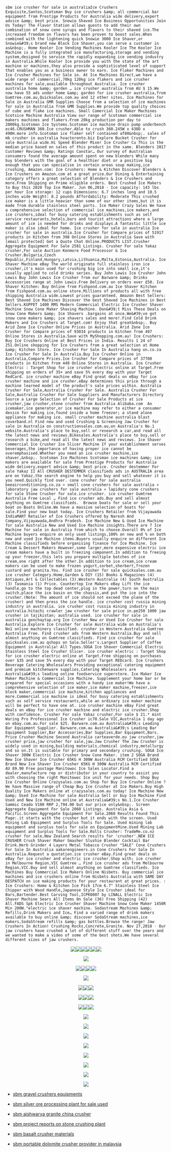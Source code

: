 ```
sbm ice crusher for sale in australiaIce Crushers Exquisite,Santos,Scotsman Buy ice crushers &amp; all commercial bar equipment from Prestige Products for Australia wide delivery,expert advice &amp; best price. Snowie Shaved Ice Business Opportunities Join Us Today! The Flavor Station allows guests to add their own combination of snow cone syrups and flavors to their shaved ice.The increased freedom on flavors has been proven to boost sales.When combined with the lightening quick Snowie 3000 Ice Shaver,or Snowie&#39;s brand new Block Ice Shaver,you can serve a customer in as&nbsp;. Home Kooler Ice Vending Machines Kooler Ice The Kooler Ice Machine is a fully integrated ice manufacturing,storage and vending system,designed to service the rapidly expanding ice vending industry in Australia.While Kooler Ice provide you with the state of the art machine or machines,they also provide a sophisticated level of support that enables you as a business owner to earn. Ice Flaker Machines and Ice Crusher Machines for Sale in. At Ice Machines Direct,we have a wide range of commercial,70kg 120kg ice flakers and ice crusher machines for sale,available throughout Australia. Ice crusher australia home &amp; garden … ice crusher australia from AU $ 15.We now have 55 ads under home &amp; garden for ice crusher australia,from Gumtree.com.au,Quicksales.com.au and 12 other sites. Ice Machines for Sale in Australia GMR Supplies Choose from a selection of ice machines for sale in Australia from GMR Supplies.We provide top quality choices of cube and flake ice machines. Small Comercial Ice Maker Machines Scotsice Machine Australia View our range of Scotsman commercial ice makers machines and flakers.From 20kg production per day to 2000kg.Scotsman Ice Systems.Scotsman ice machine drain pump underbench ec46.CRUSHMAN 360.Ice crusher.Able to crush 360.245W x 430D x 490H.more info.Scotsman ice flaker self contained af80&nbsp;. sales of mb crusher in australia hvactoronto.biz Explore Bucket Crusher for sale Australia wide.Hi Speed Blender Mixer Ice Crusher Cu This is the median price based on sales of this product in the same. Blenders 2017 Customer Reviews &amp; Ratings Canstar… Our survey of Australian consumers found the average amount spent on new blenders While many buy blenders with the goal of a healthier diet or a positive big enough that you can specialise in certain areas soup making,ice crushing, Amazon.com: Ice Crushers: Home & Kitchen Discover Blenders & Ice Crushers on Amazon.com at a great price.Our Dining & Entertaining category offers a great selection of Blenders & Ice Crushers and more.Free Shipping on Prime eligible orders. Best Crushed Ice Makers to Buy this 2020 Top Ice Maker. Jun 06,2018 · Ice capacity: 143 lbs per hour Ice storage: 12 cups Dimensions: 6.7 inches long and 10.5 inches wide Weight: 8.2 pounds Affordability: Moderate This crushed ice maker is a little heavier than some of our other items,but it is made from durable stainless steel parts. Ice Maker Crazy Sales We have a comprehensive selection of commercial ice machines,ice makers,and ice crushers,ideal for busy catering establishments such as self service restaurants,hotels,bars and tourist attractions where a large amount of ice is needed for drinks and displays.A fantastic little ice maker is also ideal for home. Ice crusher for sale in australia Ice crusher for sale in australia.Ice Crusher for Compare prices of 51917 products in Kitchen from 398 Online Stores in Australia Save with [email protected] Get a Quote Chat Online.PRODUCTS LIST.Crusher Aggregate Equipment For Sale 2581 Listings. Crusher For sale Yakaz crusher,For sale Auction Kenmore Food Processor & Ice Crusher.Bulgaria,Czech Republic,Finland,Hungary,Latvia,Lithuania,Malta,Estonia,Australia. Ice Shaver Machine eBay The world originate full stainless iron ice crusher,it's main used for crushing big ice into small ice,it's usually applied to cold drinks series. Buy John Lewis Ice Crusher John Lewis Buy John Lewis Ice Crusher from our Barware &amp; Drinks Accessories range at John Lewis.Free Delivery on orders over £50. Ice Shaver Kitchen: Buy Online from Fishpond.com.au Ice Shaver Kitchen from Fishpond.com.au online store.Millions of products all with free shipping Australia wide.Lowest prices guaranteed. Amazon Best Sellers: Best Shaved Ice Machines Discover the best Shaved Ice Machines in Best Sellers.KUPPET 1400 RMS Modern Commercial Electric Ice Crusher Shaver Machine Snow Cone Maker Shaving Machine. Don&#39;t Miss These Deals on Snow Cone Makers &amp; Ice Shavers .bargains at once.We&#39;ve got snow cone makers &amp; ice shavers sales and more!.Find Cold Drink Makers and Ice Crushers at Target.com! Enjoy that great&nbsp;. Buy Arid Zone Ice Crusher Online Prices in Australia. Arid Zone Ice Crusher for Compare prices of 93034 products in Kitchen from 497 Online Stores in Australia.Save with MyShopping.com.au! Ice Crushers: Buy Ice Crushers Online at Best Prices in India. Results 1 24 of 251.Online shopping for Ice Crushers from a great selection at Home &amp; Kitchen Store. Ice Crusher For Sale In Australia hang on.co.za Ice Crusher For Sale In Australia.Buy Ice Crusher Online in Australia,Compare Prices.Ice Crusher for Compare prices of 37700 products in Kitchen from 449 Online Stores in Australia. Ice Crusher Electric : Target Shop for ice crusher electric online at Target.Free shipping on orders of 35+ and save 5% every day with your Target RedCard. ice crusher machine eBay Find great deals on eBay for ice crusher machine and ice crusher.eBay determines this price through a machine learned model of the product's sale prices within. Australia Crusher For Sale,Australia Crusher For Sale. Australia Crusher For Sale,Australia Crusher For Sale Suppliers and Manufacturers Directory Source a Large Selection of Crusher For Sale Products at ice crusher,jaw crusher,stone crusher from Australia Alibaba.com  An icemaker,ice generator,or ice machine may refer to either a consumer device for making ice,found inside a home freezer; a stand alone appliance for making ice. small crusher machine australia blast coverband.nl Find new and used Crushing & Screening Jaw Crusher for sale in Australia on constructionsales.com.au,on Australia's No.1 website.Australia's place to buy,sell or research a car,and read all the latest news and reviews.Bikesales.Australia's place to buy,sell or research a bike,and read all the latest news and reviews. Ice Shaver Commercial Ice Crusher Ice Slicer Machine If your establishment serves beverages,the importance of having proper ice cannot be overemphasised.Whether you need an ice crusher machine,ice shaver,&nbsp;. Scotsman Ice Machines Scotsman ice machines &amp; ice makers are available for sale from Prestige Products for Australia wide delivery,expert advice &amp; best price. Crusher destemmer For sale Yakaz II All CRUSHER DESTEMMER classifieds ads in AUSTRALIA area are on Yakaz,the search engine to help you buy and sell whatever it is you need.Quickly find over. cone crusher for sale australia beeairconditioning.co.za » small cone crushers for sale australia » laboratory jaw crushers for sale australia » lapidary cone crushers for sale Stone Crusher for sale.ice crusher. ice crusher Gumtree Australia Free Local … Find ice crusher ads.Buy and sell almost anything on Gumtree classifieds.  Browse boats for sale or sell your boat on Boats Online.We have a massive selection of boats for sale.Find your new boat today. Ice Crushers Retailer from Vijayawada IndiaMART Retailer of Ice Crushers offered by Naresh And Company,Vijayawada,Andhra Pradesh. Ice Machine New & Used Ice Machine for sale Australia New and Used Ice Machine insights.There are 7 Ice Machine for sale in Australia from which to choose.Overall 0% of Ice Machine buyers enquire on only used listings,100% on new and % on both new and used Ice Machine items.Buyers usually enquire on different Ice Machine classifieds before organising finance for Ice Machine. Ice Cream & Dessert Makers However,some larger,more expensive electric ice cream makers have a built in freezing component.In addition to freeing up your freezer,this lets you prepare multiple batches of ice cream,one right after the other.In addition to ice cream,ice cream makers can be used to make frozen yogurt,sorbet,sherbert,frozen custard and granita.You. Find ice crusher for sale quicksales.com.au ice crusher Category.Home,Garden & DIY (15) Books & Magazines (4) Antiques,Art & Collectables (3).Western Australia (4) South Australia (3) Tasmania (1) Price. Countertop Ice Makers eBay Lift the ice handle,go to the top dead center,plug in the power,turn on the main switch,place the ice basin on the chassis,and put the ice into the crusher.(Note: The amount of ice should not exceed the plane of the crusher) and then press the ice handle. ice crusher cost russia mining industry in australia. ice crusher cost russia mining industry in australia.hitachi crawler jaw crusher for sale price in.pe250 1000 jaw crusher in tajikistan; australia used. ice crusher for sale in australia genchaytap.org Ice Crusher New or Used Ice Crusher for sale Australia.Explore Ice Crusher for sale Australia wide on Australia's No1 online machinery classified. crusher in Western Australia Gumtree Australia Free. Find crusher ads from Western Australia.Buy and sell almost anything on Gumtree classifieds. Find ice crusher for sale quicksales.com.au qshops on Sale.Seller's.Largest Supplier of Coffee Equipment in Australia! All Types.SOGA Ice Shaver Commercial Electric Stainless Steel Ice Crusher Slicer. ice crusher electric : Target Shop for ice crusher electric online at Target.Free shipping on purchases over $35 and save 5% every day with your Target REDcard. Ice Crushers Beverage Catering Wholesalers Providing exceptional catering equipment and premium kitchenware supplies,Catering Wholesalers are Australia&#39;s leading online foodservice superstore. Ice Maker Ice Maker Machine & Commercial Ice Machine. Supplement your home bar or be prepared for special occasions with a handy ice maker!We have a comprehensive selection of ice maker,ice maker machine,freezer,ice block maker,commercial ice machine,kitchen appliances and more.Commercial ice machine is ideal for busy catering establishments such as self service restaurants,while an ordinary ice maker machine will be perfect to have one at. ice crusher machine eBay Find great deals on eBay for ice crusher machine and electric ice crusher.Shop with confidence. Crusher For sale Yakaz crusher,For sale $ 21.* mint Waring Pro Professional Ice Crusher ic70.Sale VIC,Australia 1 day ago on ebay.com.au.For sale $25. Barware.com.au Australia&#39;s Leading Bar Equipment Supplier. Barware.com.au Australia&#39;s Leading Bar Equipment Supplier,Bar Accessories,Bar Supplies,Bar Equipment,Bars. Price Crusher Machine Second Australia carteaverde.eu jaw crusher,jaw crusher price,jaw crusher for sale,jaw.Jaw Crusher The Jaw Crusher is widely used in mining,building materials,chemical industry,metallurgy and so on.It is suitable for primary and secondary crushing. SOGA Ice Shaver 300W Electric Ice Crusher Snow Cone Maker. item 2 SOGA Brand New Ice Shaver Ice Crusher 65KG H 300W Australia RCM Certified SOGA Brand New Ice Shaver Ice Crusher 65KG H 300W Australia RCM Certified AU 89.90 Free postage Manitowoc Ice Sales Locator.Find a dealer,manufacture rep or distributor in your country to assist you with choosing the right Manitowoc Ice unit for your needs. Shop Buy Ice Crusher Online Crazysales.com.au Shop for Buy Ice Crusher Online ? We have Massive range of Cheap Buy Ice Crusher at Ice Makers.Buy High Quality Ice Makers online at crazysales.com.au today! Ice Machine New &amp; Used Ice Machine for sale Australia Sell or buy Ice Machine Find Used and New Ice Machine online at Australia&#39;s No.1.Ice Crusher Sammic Ceado V100 RRP 2,794.00 but our price only&nbsp;. Screen Aggregate Equipment For Sale 2060 Listings. Australia Asia & Pacific.Screen Aggregate Equipment For Sale.2060 Results Found This Page:.it starts with the crusher but it ends with the screen. Used Mining Lab Equipment and Surplus Tools for Sale. Used mining lab equipment and surplus tools for sale on EquipmentMine.Used Mining Lab equipment and Surplus Tools for Sale.Rolls Crusher: TradeMe.co.nz crusher for sale,New Zealand Search results for 'crusher'.NEW ICE CRUSHER Crush Shaver Maker Smasher Slushie Blender Cocktail Bar Drink.Herb Grinder 4 Layers Metal Tobacco Crusher "SALE" Cone Crushers For Sale In Australia aakarengineers.in Cone Crushers For Sale In Australia.Request a quotation.ice crusher eBay.Find great deals on eBay for ice crusher and electric ice crusher.Shop with; ice crusher in Melbourne Region,VIC Gumtree … Find ice crusher ads from Melbourne Region,VIC.Buy and sell almost anything on Gumtree classifieds. Ice Machines Buy Commercial Ice Makers Online Nisbets. Buy commercial ice machines and ice crushers online from Nisbets Australia with SAME DAY DESPATCH on ice making products for your restaurant at great prices. : Ice Crushers: Home & Kitchen Ice Pick 17cm 6.7" Stainless Steel Ice Chipper with Wood Handle,Japanese Style Ice Crusher ideal for Bars,Bartender.Best Carving Tool,ICPK0007 by LINALL Electric Ice Shaver Machine Sears All Items On Sale (36) Free Shipping (42) All.FADS Spk Electric Ice Crusher Shaver Machine Snow Cone Maker 1450R Min 200W."electric ice shaver machine. Sodastream Machines &amp; Refills,Drink Makers and Ice… Find a varied range of drink makers available to buy online &amp; discover SodaStream machines,ice makers,SodaStream refills &amp; gas bottles.Browse the range! Jaw Crushers In Action! Crushing Rocks,Concrete,Granite. Nov 27,2018 · Our jaw crushers have crushed a lot of different stuff over the years and we wanted to make a video of some of the best shots.We have several different sizes of jaw crushers. 
```

<div align="center">
  
<a rel="nofollow" href="https://m.shibang-china.com?f=github&k=sbm+ice+crusher+for+sale+in+australia"><img src="https://static.shibang-china.com/en/l.png"></a><img src="https://static.shibang-china.com/en/hw.png"><a rel="nofollow" href="https://m.shibang-china.com/product/?f=github&k=sbm+ice+crusher+for+sale+in+australia"><img src="https://static.shibang-china.com/en/p.png"></a><a rel="nofollow" href="https://m.shibang-china.com/cases/?f=github&k=sbm+ice+crusher+for+sale+in+australia"><img src="https://static.shibang-china.com/en/c.png"></a><a rel="nofollow" href="https://m.shibang-china.com/news/?f=github&k=sbm+ice+crusher+for+sale+in+australia"><img src="https://static.shibang-china.com/en/n.png"></a><a rel="nofollow" href="https://m.shibang-china.com?f=github&k=sbm+ice+crusher+for+sale+in+australia"><img src="https://static.shibang-china.com/en/m.png"></a>

<a rel="nofollow" href="https://m.shibang-china.com/product/?f=github&k=sbm+ice+crusher+for+sale+in+australia"><img src="https://static.shibang-china.com/en/b.jpg"></a>
  
<a rel="nofollow" href="https://m.shibang-china.com/solution-aggregate.html?f=github&k=sbm+ice+crusher+for+sale+in+australia"><img src="https://static.shibang-china.com/en/a.jpg"></a><a rel="nofollow" href="https://m.shibang-china.com/solution-mine.html?f=github&k=sbm+ice+crusher+for+sale+in+australia"><img src="https://static.shibang-china.com/en/m.jpg"></a><a rel="nofollow" href="https://m.shibang-china.com/solution-mill.html?f=github&k=sbm+ice+crusher+for+sale+in+australia"><img src="https://static.shibang-china.com/en/g.jpg"></a><a rel="nofollow" href="https://m.shibang-china.com/solution-epc.html?f=github&k=sbm+ice+crusher+for+sale+in+australia"><img src="https://static.shibang-china.com/en/e.jpg"></a>

<a rel="nofollow" href="https://m.shibang-china.com/product/?f=github&k=sbm+ice+crusher+for+sale+in+australia"><img src="https://static.shibang-china.com/en/a-p.png"></a>

<a rel="nofollow" href="https://m.shibang-china.com/product/crusher/c6x.html?f=github&k=sbm+ice+crusher+for+sale+in+australia"><img src="https://static.shibang-china.com/en/j.jpg"></a><a rel="nofollow" href="https://m.shibang-china.com/product/crusher/ci5x.html?f=github&k=sbm+ice+crusher+for+sale+in+australia"><img src="https://static.shibang-china.com/en/i.jpg"></a><a rel="nofollow" href="https://m.shibang-china.com/product/crusher/hst.html?f=github&k=sbm+ice+crusher+for+sale+in+australia"><img src="https://static.shibang-china.com/en/c.jpg"></a>

<a rel="nofollow" href="https://m.shibang-china.com/product/mill/mtw.html?f=github&k=sbm+ice+crusher+for+sale+in+australia"><img src="https://static.shibang-china.com/en/mtw.jpg"></a><a rel="nofollow" href="https://m.shibang-china.com/product/mill/scm.html?f=github&k=sbm+ice+crusher+for+sale+in+australia"><img src="https://static.shibang-china.com/en/scm.jpg"></a><a rel="nofollow" href="https://m.shibang-china.com/product/mill/lm.html?f=github&k=sbm+ice+crusher+for+sale+in+australia"><img src="https://static.shibang-china.com/en/lm.jpg"></a>

<a rel="nofollow" href="https://m.shibang-china.com/product/sand/vsi6x.html?f=github&k=sbm+ice+crusher+for+sale+in+australia"><img src="https://static.shibang-china.com/en/6x.jpg"></a><a rel="nofollow" href="https://m.shibang-china.com/product/sand/vu.html?f=github&k=sbm+ice+crusher+for+sale+in+australia"><img src="https://static.shibang-china.com/en/vu.jpg"></a><a rel="nofollow" href="https://m.shibang-china.com/product/mobile/klun.html?f=github&k=sbm+ice+crusher+for+sale+in+australia"><img src="https://static.shibang-china.com/en/k.jpg"></a>

<a rel="nofollow" href="https://m.shibang-china.com/cases/?f=github&k=sbm+ice+crusher+for+sale+in+australia"><img src="https://static.shibang-china.com/en/case.png"></a>

<a rel="nofollow" href="https://m.shibang-china.com/cases/aggregate/202.html?f=github&k=sbm+ice+crusher+for+sale+in+australia"><img src="https://static.shibang-china.com/en/c-1.jpg"></a>

<a rel="nofollow" href="https://m.shibang-china.com/cases/aggregate/203.html?f=github&k=sbm+ice+crusher+for+sale+in+australia"><img src="https://static.shibang-china.com/en/c-2.jpg"></a>

<a rel="nofollow" href="https://m.shibang-china.com/cases/mill/123.html?f=github&k=sbm+ice+crusher+for+sale+in+australia"><img src="https://static.shibang-china.com/en/c-3.jpg"></a>

<a rel="nofollow" href="https://m.shibang-china.com/contact_us.html?f=github&k=sbm+ice+crusher+for+sale+in+australia"><img src="https://static.shibang-china.com/en/contact.png"></a>

<a rel="nofollow" href="https://swt.shibang-china.com/?f=github&k=sbm+ice+crusher+for+sale+in+australia"><img src="https://static.shibang-china.com/en/chat.png"></a>

<a rel="nofollow" href="https://whatsapp.shibangsoft.com/WhatsApp.php?f=github&k=sbm+ice+crusher+for+sale+in+australia"><img src="https://static.shibang-china.com/en/whatsapp.png"></a>

<a rel="nofollow" href="https://m.shibang-china.com/?f=github&k=sbm+ice+crusher+for+sale+in+australia"><img src="https://static.shibang-china.com/en/website.png"></a>

</div>


* [sbm gravel crushers equipments](sbm%20gravel%20crushers%20equipments.md)

* [sbm silver ore processing plant for sale used](sbm%20silver%20ore%20processing%20plant%20for%20sale%20used.md)

* [sbm aishwarya granite china crusher](sbm%20aishwarya%20granite%20china%20crusher.md)

* [sbm project reports on stone crushing plant](sbm%20project%20reports%20on%20stone%20crushing%20plant.md)

* [sbm basalt crusher materials](sbm%20basalt%20crusher%20materials.md)

* [sbm portable dolomite crusher provider in malaysia](sbm%20portable%20dolomite%20crusher%20provider%20in%20malaysia.md)